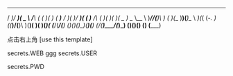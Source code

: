  ___  ___  ____   __    _  _  __    ____      ___  ____  ___  _  _       __    __  __  ____  _____ 
/ __)/ __)(  _ \ /__\  ( \( )(  )  ( ___)___ / __)(_  _)/ __)( \( )___  /__\  (  )(  )(_  _)(  _  )
\__ \\__ \ )___//(__)\  )  (  )(__  )__)(___)\__ \ _)(_( (_-. )  ((___)/(__)\  )(__)(   )(   )(_)( 
(___/(___/(__) (__)(__)(_)\_)(____)(____)    (___/(____)\___/(_)\_)   (__)(__)(______) (__) (_____)

点击右上角 [use this template]

 secrets.WEB 
 ggg
 secrets.USER 
 
 secrets.PWD 
